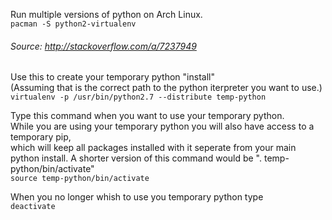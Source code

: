 Run multiple versions of python on Arch Linux.  
`pacman -S python2-virtualenv`

###### Source: http://stackoverflow.com/a/7237949

Use this to create your temporary python "install"  
(Assuming that is the correct path to the python iterpreter you want to use.)  
`virtualenv -p /usr/bin/python2.7 --distribute temp-python`  

Type this command when you want to use your temporary python.  
While you are using your temporary python you will also have access to a temporary pip,  
which will keep all packages installed with it seperate from your main python install.
A shorter version of this command would be ". temp-python/bin/activate"    
`source temp-python/bin/activate`  

When you no longer whish to use you temporary python type  
`deactivate`  
